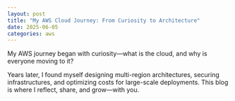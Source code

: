 ```yaml
---
layout: post
title: "My AWS Cloud Journey: From Curiosity to Architecture"
date: 2025-06-05
categories: aws
---
```


My AWS journey began with curiosity—what is the cloud, and why is everyone moving to it?

Years later, I found myself designing multi-region architectures, securing infrastructures, and optimizing costs for large-scale deployments. This blog is where I reflect, share, and grow—with you.
